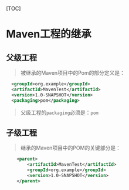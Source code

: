 [TOC]

# Maven工程的继承

## 父级工程

> 被继承的Maven项目中的Pom的部分定义是：

```xml
  <groupId>org.example</groupId>
  <artifactId>MavenTest</artifactId>
  <version>1.0-SNAPSHOT</version>
  <packaging>pom</packaging>
```

> 父级工程的`packaging`必须是：`pom`

## 子级工程

> 继承的Maven项目中的POM的关键部分是：

```xml
    <parent>
        <artifactId>MavenTest</artifactId>
        <groupId>org.example</groupId>
        <version>1.0-SNAPSHOT</version>
    </parent>
```

